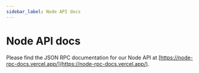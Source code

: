 ```yaml
---
sidebar_label: Node API docs
---
```


# Node API docs

Please find the JSON RPC documentation for our Node API at [https://node-rpc-docs.vercel.app/](https://node-rpc-docs.vercel.app/).
